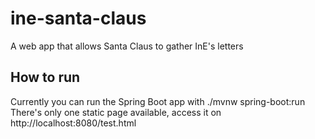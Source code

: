 # ine-santa-claus
A web app that allows Santa Claus to gather InE's letters

## How to run
Currently you can run the Spring Boot app with ./mvnw spring-boot:run
There's only one static page available, access it on http://localhost:8080/test.html
